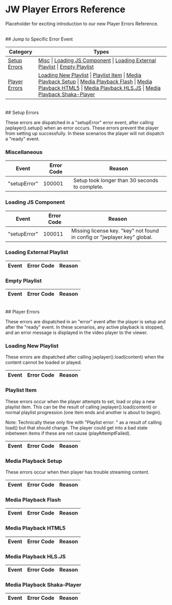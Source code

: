 # JW Player Errors Reference

Placeholder for exciting introduction to our new Player Errors Reference.

<br/>
## Jump to Specific Error Event

|Category|Types|
|---|---|
|[Setup Errors](#setup)|[Misc](#misc) \| [Loading JS Component](#loading-js) \| [Loading External Playlist](#loading-external-playlist) \| [Empty Playlist](#empty-playlist)|
|[Player Errors](#player)|[Loading New Playlist](#loading-new-playlist) \| [Playlist Item](#playlist-item) \| [Media Playback Setup](#media-setup) \| [Media Playback Flash](#media-flash) \| [Media Playback HTML5](#media-html5) \| [Media Playback HLS.JS](#media-hlsjs) \| [Media Playback Shaka-Player](#media-shaka)|

<br/>
<a name="setup"></a>
## Setup Errors

These errors are dispatched in a "setupError" error event, after calling jwplayer().setup() when an error occurs. These errors prevent the player from setting up successfully. In these scenarios the player will not dispatch a "ready" event.

<a name="misc"></a>
### Miscellaneous
|Event|Error Code|Reason|
|---|---|---|
|"setupError"|100001|Setup took longer than 30 seconds to complete.|

<a name="loading-js"></a>
### Loading JS Component
|Event|Error Code|Reason|
|---|---|---|
|"setupError"|100011|Missing license key. "key" not found in config or "jwplayer.key" global.|

<a name="loading-external-playlist"></a>
### Loading External Playlist
|Event|Error Code|Reason|
|---|---|---|

<a name="empty-playlist"></a>
### Empty Playlist
|Event|Error Code|Reason|
|---|---|---|

<br/>
<a name="player"></a>
## Player Errors

These errors are dispatched in an "error" event after the player is setup and after the "ready" event. In these scenarios, any active playback is stopped, and an error message is displayed in the video player to the viewer.

<a name="loading-new-playlist"></a>
### Loading New Playlist
These errors are dispatched after calling jwplayer().load(content) when the content cannot be loaded or played.

|Event|Error Code|Reason|
|---|---|---|


<a name="playlist-item"></a>
### Playlist Item
These errors occur when the player attempts to set, load or play a new playlist item. This can be the result of calling jwplayer().load(content) or normal playlist progression (one item ends and another is about to begin).

Note: Technically these only fire with "Playlist error: " as a result of calling load() but that should change. The player could get into a bad state inbetween items if these are not cause (playAttemptFailed).

|Event|Error Code|Reason|
|---|---|---|


<a name="media-setup"></a>
### Media Playback Setup
These errors occur when then player has trouble streaming content.

|Event|Error Code|Reason|
|---|---|---|


<a name="media-flash"></a>
### Media Playback Flash
|Event|Error Code|Reason|
|---|---|---|


<a name="media-html5"></a>
### Media Playback HTML5
|Event|Error Code|Reason|
|---|---|---|


<a name="media-hlsjs"></a>
### Media Playback HLS.JS
|Event|Error Code|Reason|
|---|---|---|


<a name="media-shaka"></a>
### Media Playback Shaka-Player
|Event|Error Code|Reason|
|---|---|---|

